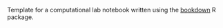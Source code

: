 Template for a computational lab notebook written using the [bookdown](https://github.com/rstudio/bookdown) R package.

